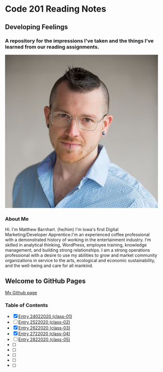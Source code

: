 # Code 201 Reading Notes
## Developing Feelings
### A repository for the impressions I've taken and the things I've learned from our reading assignments.

![Matthew Barnhart](/images/resume-img.jpg)

### About Me
Hi. I'm Matthew Barnhart. (he/him) I'm Iowa's first Digital Marketing/Developer Apprentice.I'm an experienced coffee professional with a demonstrated history of working in the entertainment industry. I'm skilled in analytical thinking, WordPress, employee training, knowledge management, and building strong relationships. I am a strong operations professional with a desire  to use my abilities to grow and market community organizations in service to the arts, ecological and economic sustainability, and the well-being and care for all mankind.

## Welcome to GitHub Pages

[My Github page](https://mcbarnhart.github.io/)

### Table of Contents
- [x] [Entry 24022020 (class-01)](class-01.md)
- [ ] [Entry 2522020 (class-02)](class-02.md)
- [x] [Entry 2622020 (class-03)](class-03.md)
- [x] [Entry 2722020 (class-04)](class-04.md)
- [ ] [Entry 2822020 (class-05)](class-05.md)
- [ ]
- [ ]
- [ ] 
- [ ] 
- [ ] 
